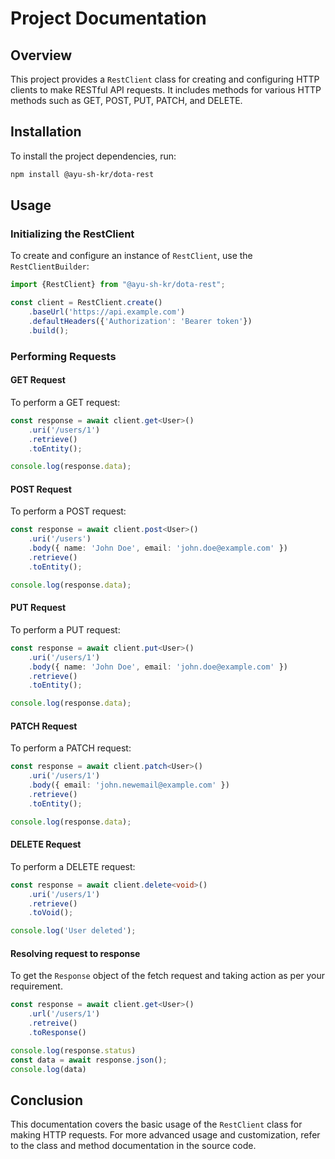 # Project Documentation

## Overview

This project provides a `RestClient` class for creating and configuring HTTP clients to make RESTful API requests. It includes methods for various HTTP methods such as GET, POST, PUT, PATCH, and DELETE.

## Installation

To install the project dependencies, run:

```bash
npm install @ayu-sh-kr/dota-rest
```

## Usage

### Initializing the RestClient

To create and configure an instance of `RestClient`, use the `RestClientBuilder`:

```typescript
import {RestClient} from "@ayu-sh-kr/dota-rest";

const client = RestClient.create()
    .baseUrl('https://api.example.com')
    .defaultHeaders({'Authorization': 'Bearer token'})
    .build();
```

### Performing Requests

#### GET Request

To perform a GET request:

```typescript
const response = await client.get<User>()
    .uri('/users/1')
    .retrieve()
    .toEntity();

console.log(response.data);
```

#### POST Request

To perform a POST request:

```typescript
const response = await client.post<User>()
    .uri('/users')
    .body({ name: 'John Doe', email: 'john.doe@example.com' })
    .retrieve()
    .toEntity();

console.log(response.data);
```

#### PUT Request

To perform a PUT request:

```typescript
const response = await client.put<User>()
    .uri('/users/1')
    .body({ name: 'John Doe', email: 'john.doe@example.com' })
    .retrieve()
    .toEntity();

console.log(response.data);
```

#### PATCH Request

To perform a PATCH request:

```typescript
const response = await client.patch<User>()
    .uri('/users/1')
    .body({ email: 'john.newemail@example.com' })
    .retrieve()
    .toEntity();

console.log(response.data);
```

#### DELETE Request

To perform a DELETE request:

```typescript
const response = await client.delete<void>()
    .uri('/users/1')
    .retrieve()
    .toVoid();

console.log('User deleted');
```

#### Resolving request to response
To get the `Response` object of the fetch request and taking action as per your requirement.

```typescript
const response = await client.get<User>()
    .url('/users/1')
    .retreive()
    .toResponse()

console.log(response.status)
const data = await response.json();
console.log(data)
```

## Conclusion

This documentation covers the basic usage of the `RestClient` class for making HTTP requests. 
For more advanced usage and customization, refer to the class and method documentation in the source code.
